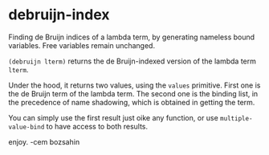 # debruijn-index
Finding de Bruijn indices of a lambda term, by generating nameless bound variables. Free variables remain unchanged.

<code>(debruijn lterm)</code> returns the de Bruijn-indexed version of the lambda term <code>lterm</code>.

Under the hood, it returns two values, using the <code>values</code> primitive. First one is the de Bruijn term of the lambda term.
The second one is the binding list, in the precedence  of name shadowing, which is obtained in getting the term.

You can simply use the first result just oike any function, or use <code>multiple-value-bind</code> to have access to both results.

enjoy.
-cem bozsahin
